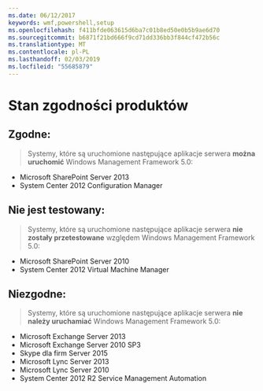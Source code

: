 ```yaml
---
ms.date: 06/12/2017
keywords: wmf,powershell,setup
ms.openlocfilehash: f411bfde063615d6ba7c01b8ed50e0b5b9ae6d70
ms.sourcegitcommit: b6871f21bd666f9cd71dd336bb3f844cf472b56c
ms.translationtype: MT
ms.contentlocale: pl-PL
ms.lasthandoff: 02/03/2019
ms.locfileid: "55685879"
---
```

# <a name="product-compatibility-status"></a>Stan zgodności produktów

## <a name="compatible"></a>Zgodne:
> Systemy, które są uruchomione następujące aplikacje serwera **można uruchomić** Windows Management Framework 5.0:

- Microsoft SharePoint Server 2013
- System Center 2012 Configuration Manager

## <a name="not-tested"></a>Nie jest testowany:
> Systemy, które są uruchomione następujące aplikacje serwera **nie zostały przetestowane** względem Windows Management Framework 5.0:

- Microsoft SharePoint Server 2010
- System Center 2012 Virtual Machine Manager

## <a name="incompatible"></a>Niezgodne:
> Systemy, które są uruchomione następujące aplikacje serwera **nie należy uruchamiać** Windows Management Framework 5.0:

- Microsoft Exchange Server 2013
- Microsoft Exchange Server 2010 SP3
- Skype dla firm Server 2015
- Microsoft Lync Server 2013
- Microsoft Lync Server 2010
- System Center 2012 R2 Service Management Automation
